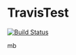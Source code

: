 # TravisTest
[![Build Status](https://travis-ci.org/typeperfest/TravisTest.svg?branch=master)](https://travis-ci.org/typeperfest/TravisTest)

mb
